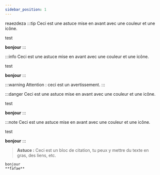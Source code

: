 ```yaml
---
sidebar_position: 1
---
```


reaezdeza
:::tip
Ceci est une astuce mise en avant avec une couleur et une icône.

test

**bonjour**
:::

:::info
Ceci est une astuce mise en avant avec une couleur et une icône.

test

**bonjour**
:::

:::warning
Attention : ceci est un avertissement.
:::

:::danger
Ceci est une astuce mise en avant avec une couleur et une icône.

test

**bonjour**
:::

:::note
Ceci est une astuce mise en avant avec une couleur et une icône.

test

**bonjour**
:::

> **Astuce :** Ceci est un bloc de citation, tu peux y mettre du texte en gras, des liens, etc.

``` 
bonjour
**fafae**
```